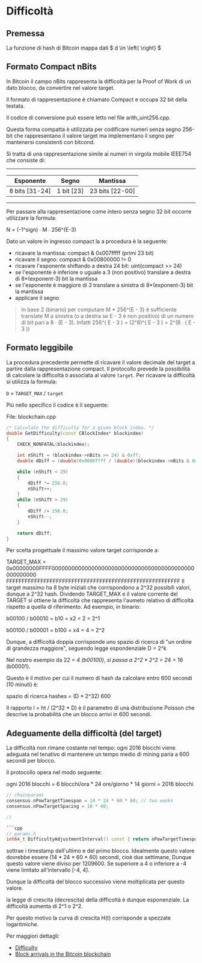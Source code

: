 # Difficoltà

## Premessa

La funzione di hash di Bitcoin mappa dati $ d \in \left{ \right} $

## Formato Compact nBits

In Bitcoin il campo nBits rappresenta la difficoltà per la Proof of Work di un dato blocco, da convertire nel valore target.

Il formato di rappresentazione è chiamato Compact e occupa 32 bit della testata.

Il codice di conversione può essere letto nel file arith_uint256.cpp.

Questa forma compatta è utilizzata per codificare numeri senza segno 256-bit che rappresentano il valore target ma implementano il segno per mantenersi consistenti con bitcond.

Si tratta di una rappresentazione simile ai numeri in virgola mobile IEEE754 che consiste di:

-------------------------------------------------
|   Esponente    |    Segno   |    Mantissa     |
| -------------- | ---------- | --------------- |
| 8 bits [31-24] | 1 bit [23] | 23 bits [22-00] |
-------------------------------------------------

Per passare alla rappresentazione come intero senza segno 32 bit occorre utilizzare la formula:

N = (-1^sign) ∙ M ∙ 256^(E-3)

Dato un valore in ingresso compact la a procedura è la seguente:

- ricavare la mantissa: compact & 0x007fffff (primi 23 bit)
- ricavare il segno: compact & 0x00800000 != 0
- ricavare l'esponente shiftando a destra 24 bit: uint(compact >> 24)
- se l'esponente è inferiore o uguale a 3 (non positivo) translare a destra di 8*(exponent-3) bit la mantissa
- se l'esponente è maggiore di 3 translare a sinistra di 8*(exponent-3) bit la mantissa
- applicare il segno

> In base 2 (binario) per computare M * 256^(E - 3) è sufficiente translate M a sinistra (o a destra se E - 3 è non positivo)
> di un numero di bit pari a 8 ∙ (E - 3).
> Infatti 256^( E - 3 ) = (2^8)^( E - 3 ) = 2^(8 ∙ ( E - 3 ))

## Formato leggibile

La procedura precedente permette di ricavare il valore decimale del target a partire dalla rappresentazione compact.
Il protocollo prevede la possibilità di calcolare la difficoltà `D` associata al valore `target`.
Per ricavare la difficoltà si utilizza la formula:

`D` = `TARGET_MAX` / `target`

Più nello specifico il codice è il seguente:

File: blockchain.cpp

```cpp
/* Calculate the difficulty for a given block index. */
double GetDifficulty(const CBlockIndex* blockindex)
{
    CHECK_NONFATAL(blockindex);

    int nShift = (blockindex->nBits >> 24) & 0xff;
    double dDiff = (double)0x0000ffff / (double)(blockindex->nBits & 0x00ffffff);

    while (nShift < 29)
    {
        dDiff *= 256.0;
        nShift++;
    }
    while (nShift > 29)
    {
        dDiff /= 256.0;
        nShift--;
    }

    return dDiff;
}
```

Per scelta progettuale il massimo valore target corrisponde a:

TARGET_MAX = 0x00000000FFFF0000000000000000000000000000000000000000000000000000
FFFFFFFFFFFFFFFFFFFFFFFFFFFFFFFFFFFFFFFFFFFFFFFFFFFFFFFF
Il target massimo ha 8 byte iniziali che corrispondono a 2^32 possibili valori, dunque a 2^32 hash.
Dividendo TARGET_MAX e il valore corrente del TARGET si ottiene la difficoltà che rappresenta l'aumeto relativo di difficoltà rispetto a quella di riferimento.
Ad esempio, in binario:

b00100 / b00010 = b10 = x2 = 2 = 2^1

b00100 / b00001 = b100 = x4 = 4 = 2^2

Dunque, a difficoltà doppia corrisponde uno spazio di ricerca di "un ordine di grandezza maggiore", seguendo legge espondenziale D = 2^k

Nel nostro esempio da 2*2 = 4 (b00100), si passa a 2^2 * 2^2 = 2*4 = 16 (b00001).

Questo è il motivo per cui il numero di hash da calcolare entro 600 secondi (10 minuti) è:

spazio di ricerca hashes = (D * 2^32) 600

Il rapporto l = ht / (2^32 * D) è il parametro di una distribuzione Poisson che descrive la probabilità che un blocco arrivi in 600 secondi.

## Adeguamente della difficoltà (del target)

La difficoltà non rimane costante nel tempo: ogni 2016 blocchi viene adeguata nel tenativo di mantenere un tempo medio di mining paria a 600 secondi per blocco.

Il protocollo opera nel modo seguente:

ogni 2016 blocchi  = 6 blocchi/ora * 24 ore/giorno * 14 giorni = 2016 blocchi


```cpp
// chainparams
consensus.nPowTargetTimespan = 14 * 24 * 60 * 60; // two weeks
consensus.nPowTargetSpacing = 10 * 60;

//

```cpp
// params.h
int64_t DifficultyAdjustmentInterval() const { return nPowTargetTimespan / nPowTargetSpacing; }
```

sottrae i timestamp dell'ultimo e del primo blocco. 
Idealmente questo valore dovrebbe essere (14 * 24 * 60 * 60) secondi, cioè due settimane,
Dunque questo valore viene diviso per 1209600. Se superiore a 4 o inferiore a -4 viene limitato all'intervallo [-4, 4].

Dunque la difficoltà del blocco successivo viene moltiplicata per questo valore.

la legge di crescita (decrescita) della difficoltà è dunque esponenziale. La difficoltà aumenta di 2^1 o 2^2.

Per questo motivo la curva di crescita H(t) corrisponde a spezzate logaritmiche.

Per maggiori dettagli:
- [Difficulty](https://en.bitcoin.it/wiki/Difficulty)
- [Block arrivals in the Bitcoin blockchain](https://arxiv.org/pdf/1801.07447.pdf)
